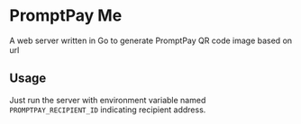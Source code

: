# PromptPay Me

A web server written in Go to generate PromptPay QR code image based on url

## Usage

Just run the server with environment variable named `PROMPTPAY_RECIPIENT_ID` indicating recipient address.
